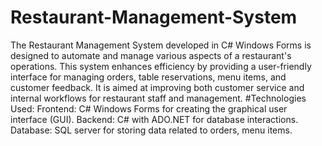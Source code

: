 # Restaurant-Management-System
The Restaurant Management System developed in C# Windows Forms is designed to automate and manage various aspects of a restaurant's operations. This system enhances efficiency by providing a user-friendly interface for managing orders, table reservations, menu items, and customer feedback. It is aimed at improving both customer service and internal workflows for restaurant staff and management.
#Technologies Used:
Frontend: C# Windows Forms for creating the graphical user interface (GUI).
Backend: C# with ADO.NET for database interactions.
Database: SQL server for storing data related to orders, menu items.
